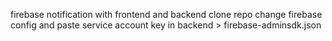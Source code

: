 firebase notification with frontend and backend
clone repo 
change firebase config  and paste service account key in backend > firebase-adminsdk.json
